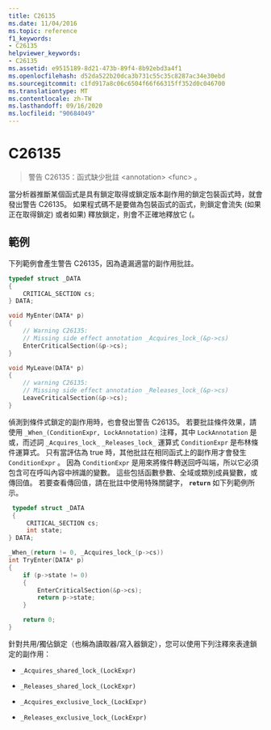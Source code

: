```yaml
---
title: C26135
ms.date: 11/04/2016
ms.topic: reference
f1_keywords:
- C26135
helpviewer_keywords:
- C26135
ms.assetid: e9515189-8d21-473b-89f4-8b92ebd3a4f1
ms.openlocfilehash: d52da522b20dca3b731c55c35c8287ac34e30ebd
ms.sourcegitcommit: c1fd917a8c06c6504f66f66315ff352d0c046700
ms.translationtype: MT
ms.contentlocale: zh-TW
ms.lasthandoff: 09/16/2020
ms.locfileid: "90684049"
---
```

# <a name="c26135"></a>C26135

> 警告 C26135：函式缺少批註 \<annotation> \<func> 。

當分析器推斷某個函式是具有鎖定取得或鎖定版本副作用的鎖定包裝函式時，就會發出警告 C26135。 如果程式碼不是要做為包裝函式的函式，則鎖定會流失 (如果正在取得鎖定) 或者如果) 釋放鎖定，則會不正確地釋放它 (。

## <a name="examples"></a>範例

下列範例會產生警告 C26135，因為遺漏適當的副作用批註。

```cpp
typedef struct _DATA
{
    CRITICAL_SECTION cs;
} DATA;

void MyEnter(DATA* p)
{
    // Warning C26135:
    // Missing side effect annotation _Acquires_lock_(&p->cs)
    EnterCriticalSection(&p->cs);
}

void MyLeave(DATA* p)
{
    // warning C26135:
    // Missing side effect annotation _Releases_lock_(&p->cs)
    LeaveCriticalSection(&p->cs);
}
```

偵測到條件式鎖定的副作用時，也會發出警告 C26135。 若要批註條件效果，請使用 `_When_(ConditionExpr, LockAnnotation)` 注釋，其中 `LockAnnotation` 是或，而述詞 `_Acquires_lock_` `_Releases_lock_` 運算式 `ConditionExpr` 是布林條件運算式。 只有當評估為 true 時，其他批註在相同函式上的副作用才會發生 `ConditionExpr` 。 因為 `ConditionExpr` 是用來將條件轉送回呼叫端，所以它必須包含可在呼叫內容中辨識的變數。 這些包括函數參數、全域或類別成員變數，或傳回值。 若要查看傳回值，請在批註中使用特殊關鍵字， **`return`** 如下列範例所示。

```cpp
 typedef struct _DATA
 {
     CRITICAL_SECTION cs;
     int state;
} DATA;

_When_(return != 0, _Acquires_lock_(p->cs))
int TryEnter(DATA* p)
{
    if (p->state != 0)
    {
        EnterCriticalSection(&p->cs);
        return p->state;
    }

    return 0;
}
```

針對共用/獨佔鎖定（也稱為讀取器/寫入器鎖定），您可以使用下列注釋來表達鎖定的副作用：

- `_Acquires_shared_lock_(LockExpr)`

- `_Releases_shared_lock_(LockExpr)`

- `_Acquires_exclusive_lock_(LockExpr)`

- `_Releases_exclusive_lock_(LockExpr)`
